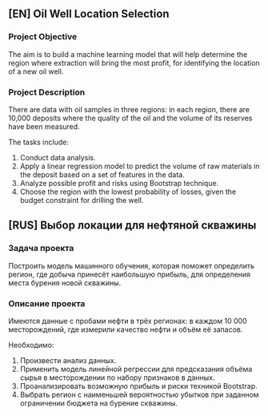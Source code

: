 ## [EN] Oil Well Location Selection

### Project Objective

The aim is to build a machine learning model that will help determine the region where extraction will bring the most profit, for identifying the location of a new oil well.

### Project Description

There are data with oil samples in three regions: in each region, there are 10,000 deposits where the quality of the oil and the volume of its reserves have been measured.

The tasks include:
1. Conduct data analysis.
2. Apply a linear regression model to predict the volume of raw materials in the deposit based on a set of features in the data.
3. Analyze possible profit and risks using Bootstrap technique.
4. Choose the region with the lowest probability of losses, given the budget constraint for drilling the well.

## [RUS] Выбор локации для нефтяной скважины

### Задача проекта

Построить модель машинного обучения, которая поможет определить регион, где добыча принесёт наибольшую прибыль, для определения места бурения новой скважины.

### Описание проекта

Имеются данные с пробами нефти в трёх регионах: в каждом 10 000 месторождений, где измерили качество нефти и объём её запасов.

Необходимо:
1. Произвести анализ данных.
2. Применить модель линейной регрессии для предсказания объёма сырья в месторождении по набору признаков в данных.
3. Проанализировать возможную прибыль и риски техникой Bootstrap.
4. Выбрать регион с наименьшей вероятностью убытков при заданном ограничении бюджета на бурение скважины.
